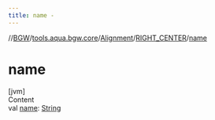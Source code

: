 ```yaml
---
title: name -
---
```

//[BGW](../../../../index.md)/[tools.aqua.bgw.core](../../index.md)/[Alignment](../index.md)/[RIGHT_CENTER](index.md)/[name](name.md)



# name  
[jvm]  
Content  
val [name](name.md): [String](https://kotlinlang.org/api/latest/jvm/stdlib/kotlin/-string/index.html)  




